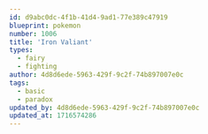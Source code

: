 ```yaml
---
id: d9abc0dc-4f1b-41d4-9ad1-77e389c47919
blueprint: pokemon
number: 1006
title: 'Iron Valiant'
types:
  - fairy
  - fighting
author: 4d8d6ede-5963-429f-9c2f-74b897007e0c
tags:
  - basic
  - paradox
updated_by: 4d8d6ede-5963-429f-9c2f-74b897007e0c
updated_at: 1716574286
---
```


